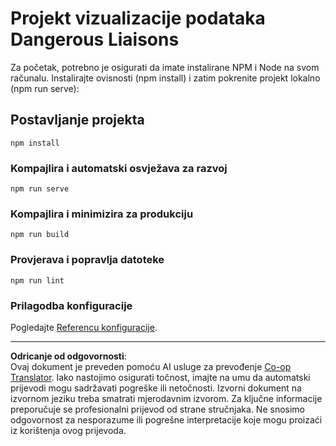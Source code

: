 <!--
CO_OP_TRANSLATOR_METADATA:
{
  "original_hash": "5c51a54dd89075a7a362890117b7ed9e",
  "translation_date": "2025-08-30T19:09:46+00:00",
  "source_file": "3-Data-Visualization/13-meaningful-visualizations/starter/README.md",
  "language_code": "hr"
}
-->
# Projekt vizualizacije podataka Dangerous Liaisons

Za početak, potrebno je osigurati da imate instalirane NPM i Node na svom računalu. Instalirajte ovisnosti (npm install) i zatim pokrenite projekt lokalno (npm run serve):

## Postavljanje projekta
```
npm install
```

### Kompajlira i automatski osvježava za razvoj
```
npm run serve
```

### Kompajlira i minimizira za produkciju
```
npm run build
```

### Provjerava i popravlja datoteke
```
npm run lint
```

### Prilagodba konfiguracije
Pogledajte [Referencu konfiguracije](https://cli.vuejs.org/config/).

---

**Odricanje od odgovornosti**:  
Ovaj dokument je preveden pomoću AI usluge za prevođenje [Co-op Translator](https://github.com/Azure/co-op-translator). Iako nastojimo osigurati točnost, imajte na umu da automatski prijevodi mogu sadržavati pogreške ili netočnosti. Izvorni dokument na izvornom jeziku treba smatrati mjerodavnim izvorom. Za ključne informacije preporučuje se profesionalni prijevod od strane stručnjaka. Ne snosimo odgovornost za nesporazume ili pogrešne interpretacije koje mogu proizaći iz korištenja ovog prijevoda.